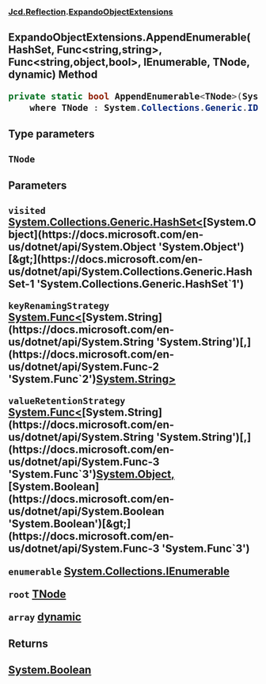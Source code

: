 ### [Jcd.Reflection](Jcd.Reflection.md 'Jcd.Reflection').[ExpandoObjectExtensions](ExpandoObjectExtensions.md 'Jcd.Reflection.ExpandoObjectExtensions')

## ExpandoObjectExtensions.AppendEnumerable<TNode>(HashSet<object>, Func<string,string>, Func<string,object,bool>, IEnumerable, TNode, dynamic) Method

```csharp
private static bool AppendEnumerable<TNode>(System.Collections.Generic.HashSet<object> visited, System.Func<string,string> keyRenamingStrategy, System.Func<string,object,bool> valueRetentionStrategy, System.Collections.IEnumerable enumerable, TNode root, out dynamic array)
    where TNode : System.Collections.Generic.IDictionary<string, object>, new();
```

#### Type parameters

<a name='Jcd.Reflection.ExpandoObjectExtensions.AppendEnumerable_TNode_(System.Collections.Generic.HashSet_object_,System.Func_string,string_,System.Func_string,object,bool_,System.Collections.IEnumerable,TNode,dynamic).TNode'></a>

`TNode`

#### Parameters

<a name='Jcd.Reflection.ExpandoObjectExtensions.AppendEnumerable_TNode_(System.Collections.Generic.HashSet_object_,System.Func_string,string_,System.Func_string,object,bool_,System.Collections.IEnumerable,TNode,dynamic).visited'></a>

`visited` [System.Collections.Generic.HashSet&lt;](https://docs.microsoft.com/en-us/dotnet/api/System.Collections.Generic.HashSet-1 'System.Collections.Generic.HashSet`1')[System.Object](https://docs.microsoft.com/en-us/dotnet/api/System.Object 'System.Object')[&gt;](https://docs.microsoft.com/en-us/dotnet/api/System.Collections.Generic.HashSet-1 'System.Collections.Generic.HashSet`1')

<a name='Jcd.Reflection.ExpandoObjectExtensions.AppendEnumerable_TNode_(System.Collections.Generic.HashSet_object_,System.Func_string,string_,System.Func_string,object,bool_,System.Collections.IEnumerable,TNode,dynamic).keyRenamingStrategy'></a>

`keyRenamingStrategy` [System.Func&lt;](https://docs.microsoft.com/en-us/dotnet/api/System.Func-2 'System.Func`2')[System.String](https://docs.microsoft.com/en-us/dotnet/api/System.String 'System.String')[,](https://docs.microsoft.com/en-us/dotnet/api/System.Func-2 'System.Func`2')[System.String](https://docs.microsoft.com/en-us/dotnet/api/System.String 'System.String')[&gt;](https://docs.microsoft.com/en-us/dotnet/api/System.Func-2 'System.Func`2')

<a name='Jcd.Reflection.ExpandoObjectExtensions.AppendEnumerable_TNode_(System.Collections.Generic.HashSet_object_,System.Func_string,string_,System.Func_string,object,bool_,System.Collections.IEnumerable,TNode,dynamic).valueRetentionStrategy'></a>

`valueRetentionStrategy` [System.Func&lt;](https://docs.microsoft.com/en-us/dotnet/api/System.Func-3 'System.Func`3')[System.String](https://docs.microsoft.com/en-us/dotnet/api/System.String 'System.String')[,](https://docs.microsoft.com/en-us/dotnet/api/System.Func-3 'System.Func`3')[System.Object](https://docs.microsoft.com/en-us/dotnet/api/System.Object 'System.Object')[,](https://docs.microsoft.com/en-us/dotnet/api/System.Func-3 'System.Func`3')[System.Boolean](https://docs.microsoft.com/en-us/dotnet/api/System.Boolean 'System.Boolean')[&gt;](https://docs.microsoft.com/en-us/dotnet/api/System.Func-3 'System.Func`3')

<a name='Jcd.Reflection.ExpandoObjectExtensions.AppendEnumerable_TNode_(System.Collections.Generic.HashSet_object_,System.Func_string,string_,System.Func_string,object,bool_,System.Collections.IEnumerable,TNode,dynamic).enumerable'></a>

`enumerable` [System.Collections.IEnumerable](https://docs.microsoft.com/en-us/dotnet/api/System.Collections.IEnumerable 'System.Collections.IEnumerable')

<a name='Jcd.Reflection.ExpandoObjectExtensions.AppendEnumerable_TNode_(System.Collections.Generic.HashSet_object_,System.Func_string,string_,System.Func_string,object,bool_,System.Collections.IEnumerable,TNode,dynamic).root'></a>

`root` [TNode](ExpandoObjectExtensions.AppendEnumerable.SM6ugu1xBawf1FXltk/eEA.md#Jcd.Reflection.ExpandoObjectExtensions.AppendEnumerable_TNode_(System.Collections.Generic.HashSet_object_,System.Func_string,string_,System.Func_string,object,bool_,System.Collections.IEnumerable,TNode,dynamic).TNode 'Jcd.Reflection.ExpandoObjectExtensions.AppendEnumerable<TNode>(System.Collections.Generic.HashSet<object>, System.Func<string,string>, System.Func<string,object,bool>, System.Collections.IEnumerable, TNode, dynamic).TNode')

<a name='Jcd.Reflection.ExpandoObjectExtensions.AppendEnumerable_TNode_(System.Collections.Generic.HashSet_object_,System.Func_string,string_,System.Func_string,object,bool_,System.Collections.IEnumerable,TNode,dynamic).array'></a>

`array` [dynamic](https://docs.microsoft.com/en-us/dotnet/csharp/programming-guide/types/using-type-dynamic 'https://docs.microsoft.com/en-us/dotnet/csharp/programming-guide/types/using-type-dynamic')

#### Returns

[System.Boolean](https://docs.microsoft.com/en-us/dotnet/api/System.Boolean 'System.Boolean')